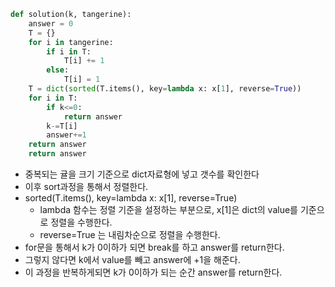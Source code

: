 ```py
def solution(k, tangerine):
    answer = 0
    T = {}
    for i in tangerine:
        if i in T:
            T[i] += 1
        else:
            T[i] = 1
    T = dict(sorted(T.items(), key=lambda x: x[1], reverse=True))
    for i in T:
        if k<=0:
            return answer
        k-=T[i]
        answer+=1
    return answer
    return answer
```

- 중복되는 귤을 크기 기준으로 dict자료형에 넣고 갯수를 확인한다
- 이후 sort과정을 통해서 정렬한다.
- sorted(T.items(), key=lambda x: x[1], reverse=True)
  - lambda 함수는 정렬 기준을 설정하는 부분으로, x[1]은 dict의 value를 기준으로 정렬을 수행한다.
  - reverse=True 는 내림차순으로 정렬을 수행한다.
- for문을 통해서 k가 0이하가 되면 break를 하고 answer를 return한다.
- 그렇지 않다면 k에서 value를 빼고 answer에 +1을 해준다.
- 이 과정을 반복하게되면 k가 0이하가 되는 순간 answer를 return한다.
